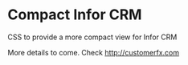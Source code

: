 # Compact Infor CRM
CSS to provide a more compact view for Infor CRM

More details to come. Check http://customerfx.com

